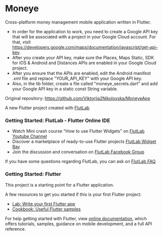 # Moneye

Cross-platform money management mobile application written in Flutter.

- In order for the application to work, you need to create a Google API key that will be associated with a project in your Google Cloud account. For that, visit https://developers.google.com/maps/documentation/javascript/get-api-key.
- After you create your API key, make sure the Places, Maps Static, SDK for IOS & Android and Distances APIs are enabled in your Google Cloud project.
- After you ensure that the APIs are enabled, edit the Android manifest .xml file and replace "YOUR_API_KEY" with your Google API key.
- Also, in the lib folder, create a file called "moneye_secrets.dart" and add your Google API key in a static const String variable.

Original repository: https://github.com/Viktorija2Nikolovska/MoneyeApp


A new Flutter project created with [FlutLab](https://flutlab.io)

### Getting Started: FlutLab - Flutter Online IDE

- Watch Mini crash course "How to use Flutter Widgets" on [FlutLab Youtube Channel](https://www.youtube.com/channel/UC7ZOPQm4JFlvBc9WeynLX_g)
- Discover a marketplace of ready-to-use Flutter projects [FlutLab Widget Bay](https://widgetbay.flutlab.io/)
- Join the discussion and conversation on [FlutLab Facebook Group](https://www.facebook.com/groups/flutlab/)

If you have some questions regarding FlutLab, you can ask on [FlutLab FAQ](https://faq.flutlab.io/)

### Getting Started: Flutter

This project is a starting point for a Flutter application.

A few resources to get you started if this is your first Flutter project:

- [Lab: Write your first Flutter app](https://flutter.dev/docs/get-started/codelab)
- [Cookbook: Useful Flutter samples](https://flutter.dev/docs/cookbook)

For help getting started with Flutter, view
[online documentation](https://flutter.dev/docs), which offers tutorials,
samples, guidance on mobile development, and a full API reference.

